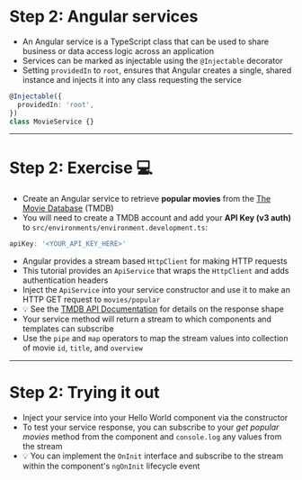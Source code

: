 # Step 2: Angular services

<div class="dense">

- An Angular service is a TypeScript class that can be used to share business or data access logic across an application
- Services can be marked as injectable using the `@Injectable` decorator
- Setting `providedIn` to `root`, ensures that Angular creates a single, shared instance and injects it into any class requesting the service

```typescript
@Injectable({
  providedIn: 'root',
})
class MovieService {}
```

</div>

---

<div class="dense">

# Step 2: Exercise 💻

- Create an Angular service to retrieve **popular movies** from the [The Movie Database](https://www.themoviedb.org/) (TMDB)
- You will need to create a TMDB account and add your **API Key (v3 auth)** to `src/environments/environment.development.ts`:

```typescript
apiKey: '<YOUR_API_KEY_HERE>'
```

- Angular provides a stream based `HttpClient` for making HTTP requests
- This tutorial provides an `ApiService` that wraps the `HttpClient` and adds authentication headers
- Inject the `ApiService` into your service constructor and use it to make an HTTP GET request to `movies/popular`
- 💡 See the [TMDB API Documentation](https://developers.themoviedb.org/3/movies/get-popular-movies) for details on the response shape
- Your service method will return a stream to which components and templates can subscribe
- Use the `pipe` and `map` operators to map the stream values into collection of movie `id`, `title`, and `overview`

</div>

---

<div class="dense">

# Step 2: Trying it out

- Inject your service into your Hello World component via the constructor
- To test your service response, you can subscribe to your _get popular movies_ method from the component and `console.log` any values from the stream
- 💡 You can implement the `OnInit` interface and subscribe to the stream within the component's `ngOnInit` lifecycle event

</div>

